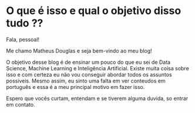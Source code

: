 # O que é isso e qual o objetivo disso tudo ??

Fala, pessoal!

Me chamo Matheus Douglas e seja bem-vindo ao meu blog!

O objetivo desse blog é de ensinar um pouco do que eu sei de Data Science, Machine Learning e Inteligência Artificial. Existe muita coisa sobre isso e com certeza eu não vou conseguir abordar todos os assuntos possiveis. Mesmo assim, eu sinto uma falta em ver conteudos em português e essa é a meu principal motivo em fazer isso.

Espero que vocês curtam, entendam e se tiverem alguma duvida, so entrar em contato.
